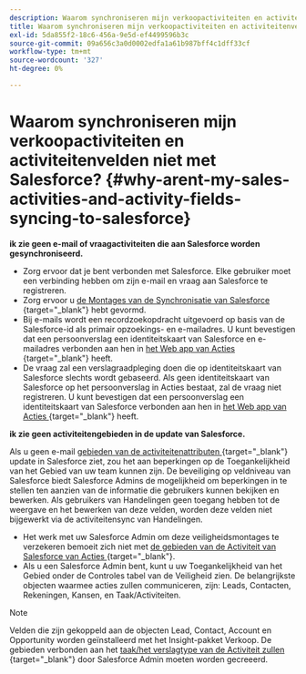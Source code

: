 ```yaml
---
description: Waarom synchroniseren mijn verkoopactiviteiten en activiteitenvelden niet met Salesforce? - Marketo Docs - Productdocumentatie
title: Waarom synchroniseren mijn verkoopactiviteiten en activiteitenvelden niet met Salesforce?
exl-id: 5da855f2-18c6-456a-9e5d-ef4499596b3c
source-git-commit: 09a656c3a0d0002edfa1a61b987bff4c1dff33cf
workflow-type: tm+mt
source-wordcount: '327'
ht-degree: 0%

---
```


# Waarom synchroniseren mijn verkoopactiviteiten en activiteitenvelden niet met Salesforce? {#why-arent-my-sales-activities-and-activity-fields-syncing-to-salesforce}

**ik zie geen e-mail of vraagactiviteiten die aan Salesforce worden gesynchroniseerd.**

* Zorg ervoor dat je bent verbonden met Salesforce. Elke gebruiker moet een verbinding hebben om zijn e-mail en vraag aan Salesforce te registreren.
* Zorg ervoor u [ de Montages van de Synchronisatie van Salesforce ](/help/marketo/product-docs/marketo-sales-insight/actions/crm/salesforce-integration/sync-sales-activities-to-salesforce.md){target="_blank"} hebt gevormd.
* Bij e-mails wordt een recordzoekopdracht uitgevoerd op basis van de Salesforce-id als primair opzoekings- en e-mailadres. U kunt bevestigen dat een persoonverslag een identiteitskaart van Salesforce en e-mailadres verbonden aan hen in [ het Web app van Acties ](https://toutapp.com/next#command_center){target="_blank"} heeft.
* De vraag zal een verslagraadpleging doen die op identiteitskaart van Salesforce slechts wordt gebaseerd. Als geen identiteitskaart van Salesforce op het persoonverslag in Acties bestaat, zal de vraag niet registreren. U kunt bevestigen dat een persoonverslag een identiteitskaart van Salesforce verbonden aan hen in [ het Web app van Acties ](https://toutapp.com/next#command_center){target="_blank"} heeft.

**ik zie geen activiteitengebieden in de update van Salesforce.**

Als u geen e-mail [ gebieden van de activiteitenattributen ](/help/marketo/product-docs/marketo-sales-insight/actions/crm/salesforce-package-configuration/logging-sales-activity-attributes-to-salesforce.md){target="_blank"} update in Salesforce ziet, zou het aan beperkingen op de Toegankelijkheid van het Gebied van uw team kunnen zijn. De beveiliging op veldniveau van Salesforce biedt Salesforce Admins de mogelijkheid om beperkingen in te stellen ten aanzien van de informatie die gebruikers kunnen bekijken en bewerken. Als gebruikers van Handelingen geen toegang hebben tot de weergave en het bewerken van deze velden, worden deze velden niet bijgewerkt via de activiteitensync van Handelingen.

* Het werk met uw Salesforce Admin om deze veiligheidsmontages te verzekeren bemoeit zich niet met [ de gebieden van de Activiteit van Salesforce van Acties ](/help/marketo/product-docs/marketo-sales-insight/actions/crm/salesforce-package-configuration/logging-sales-activity-attributes-to-salesforce.md){target="_blank"}.
* Als u een Salesforce Admin bent, kunt u uw Toegankelijkheid van het Gebied onder de Controles tabel van de Veiligheid zien. De belangrijkste objecten waarmee acties zullen communiceren, zijn: Leads, Contacten, Rekeningen, Kansen, en Taak/Activiteiten.

>[!NOTE]
>
>Velden die zijn gekoppeld aan de objecten Lead, Contact, Account en Opportunity worden geïnstalleerd met het Insight-pakket Verkoop. De gebieden verbonden aan het [ taak/het verslagtype van de Activiteit zullen ](/help/marketo/product-docs/marketo-sales-insight/actions/crm/salesforce-package-configuration/logging-sales-activity-attributes-to-salesforce.md){target="_blank"} door Salesforce Admin moeten worden gecreeerd.
